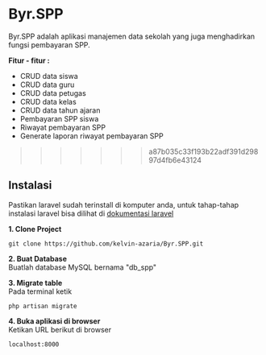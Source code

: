# Byr.SPP
Byr.SPP adalah aplikasi manajemen data sekolah yang juga menghadirkan fungsi pembayaran SPP.

**Fitur - fitur :**

 - CRUD data siswa
 - CRUD data guru
 - CRUD data petugas
 - CRUD data kelas
 - CRUD data tahun ajaran
 - Pembayaran SPP siswa
 - Riwayat pembayaran SPP
 - Generate laporan riwayat pembayaran SPP
>>>>>>> a87b035c33f193b22adf391d29897d4fb6e43124

## Instalasi
Pastikan laravel sudah terinstall di komputer anda, untuk tahap-tahap instalasi laravel bisa dilihat di [dokumentasi laravel](https://laravel.com/docs/7.x/#installation)

**1. Clone Project** <br>

    git clone https://github.com/kelvin-azaria/Byr.SPP.git
**2. Buat Database** <br>
	Buatlah database MySQL bernama "db_spp"

**3. Migrate table**<br>
	Pada terminal ketik
	

    php artisan migrate

**4. Buka aplikasi di browser**<br>
	Ketikan URL berikut di browser
	

    localhost:8000
